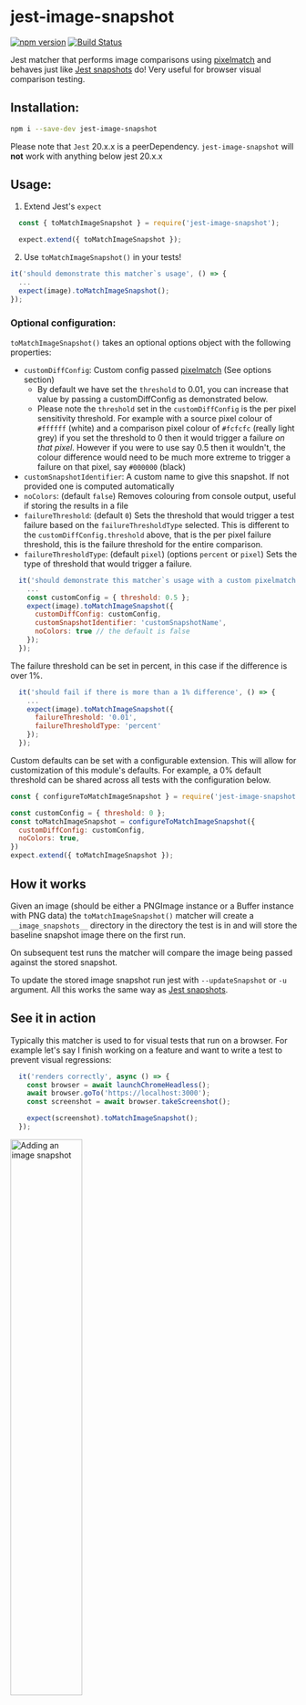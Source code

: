 # jest-image-snapshot

[
  ![npm version](https://badge.fury.io/js/jest-image-snapshot.svg)](https://badge.fury.io/js/jest-image-snapshot
) [
  ![Build Status](https://travis-ci.org/americanexpress/jest-image-snapshot.svg?branch=master)](https://travis-ci.org/americanexpress/jest-image-snapshot
)

Jest matcher that performs image comparisons using [pixelmatch](https://github.com/mapbox/pixelmatch) and behaves just like [Jest snapshots](https://facebook.github.io/jest/docs/snapshot-testing.html) do! Very useful for browser visual comparison testing.

## Installation:
  ```bash
  npm i --save-dev jest-image-snapshot
  ```

  Please note that `Jest` 20.x.x is a peerDependency. `jest-image-snapshot` will **not** work with anything below jest 20.x.x

## Usage:
1. Extend Jest's `expect`
  ```javascript
    const { toMatchImageSnapshot } = require('jest-image-snapshot');

    expect.extend({ toMatchImageSnapshot });
  ```

2. Use `toMatchImageSnapshot()` in your tests!
  ```javascript
  it('should demonstrate this matcher`s usage', () => {
    ...
    expect(image).toMatchImageSnapshot();
  });
```

### Optional configuration:

`toMatchImageSnapshot()` takes an optional options object with the following properties:

* `customDiffConfig`: Custom config passed [pixelmatch](https://github.com/mapbox/pixelmatch#pixelmatchimg1-img2-output-width-height-options) (See options section)
  * By default we have set the `threshold` to 0.01, you can increase that value by passing a customDiffConfig as demonstrated below. 
  * Please note the `threshold` set in the `customDiffConfig` is the per pixel sensitivity threshold. For example with a source pixel colour of `#ffffff` (white) and a comparison pixel colour of `#fcfcfc` (really light grey) if you set the threshold to 0 then it would trigger a failure *on that pixel*. However if you were to use say 0.5 then it wouldn't, the colour difference would need to be much more extreme to trigger a failure on that pixel, say `#000000` (black)
* `customSnapshotIdentifier`: A custom name to give this snapshot. If not provided one is computed automatically
* `noColors`: (default `false`) Removes colouring from console output, useful if storing the results in a file
* `failureThreshold`: (default `0`) Sets the threshold that would trigger a test failure based on the `failureThresholdType` selected. This is different to the `customDiffConfig.threshold` above, that is the per pixel failure threshold, this is the failure threshold for the entire comparison.
* `failureThresholdType`: (default `pixel`) (options `percent` or `pixel`) Sets the type of threshold that would trigger a failure.

```javascript
  it('should demonstrate this matcher`s usage with a custom pixelmatch config', () => {
    ...
    const customConfig = { threshold: 0.5 };
    expect(image).toMatchImageSnapshot({
      customDiffConfig: customConfig,
      customSnapshotIdentifier: 'customSnapshotName',
      noColors: true // the default is false
    });
  });
```

The failure threshold can be set in percent, in this case if the difference is over 1%.

```javascript
  it('should fail if there is more than a 1% difference', () => {
    ...
    expect(image).toMatchImageSnapshot({
      failureThreshold: '0.01',
      failureThresholdType: 'percent'
    });
  });
```

Custom defaults can be set with a configurable extension. This will allow for customization of this module's defaults. For example, a 0% default threshold can be shared across all tests with the configuration below.

```javascript
const { configureToMatchImageSnapshot } = require('jest-image-snapshot');

const customConfig = { threshold: 0 };
const toMatchImageSnapshot = configureToMatchImageSnapshot({
  customDiffConfig: customConfig,
  noColors: true,
})
expect.extend({ toMatchImageSnapshot });
```

## How it works
  Given an image (should be either a PNGImage instance or a Buffer instance with PNG data) the `toMatchImageSnapshot()` matcher will create a `__image_snapshots__` directory in the directory the test is in and will store the baseline snapshot image there on the first run.

  On subsequent test runs the matcher will compare the image being passed against the stored snapshot.

  To update the stored image snapshot run jest with `--updateSnapshot` or `-u` argument. All this works the same way as [Jest snapshots](https://facebook.github.io/jest/docs/snapshot-testing.html).

## See it in action
  Typically this matcher is used to for visual tests that run on a browser. For example let's say I finish working on a feature and want to write a test to prevent visual regressions:
  ```javascript
    it('renders correctly', async () => {
      const browser = await launchChromeHeadless();
      await browser.goTo('https://localhost:3000');
      const screenshot = await browser.takeScreenshot();

      expect(screenshot).toMatchImageSnapshot();
    });
  ```

  <img title="Adding an image snapshot" src="./images/adding-snapshot.gif" width="50%">

  Then after a few days as I finish adding another feature to my component I notice one of my tests failing!

  <img title="A failing image snapshot test" src="./images/failing-snapshot.gif" width="50%">

  Oh no! I must have introduced a regression! Let's see what the diff looks like to identify what I need to fix:

  <img title="Image diff" src="./images/image-diff.png" width="50%">

  And now that I know that I broke the card art I can fix it!

  Thanks `jest-image-snapshot`, that broken header would not have looked good in production!

  ## Contributing
  We welcome Your interest in the American Express Open Source Community on Github.
  Any Contributor to any Open Source Project managed by the American Express Open
  Source Community must accept and sign an Agreement indicating agreement to the
  terms below. Except for the rights granted in this Agreement to American Express
  and to recipients of software distributed by American Express, You reserve all
  right, title, and interest, if any, in and to Your Contributions. Please [fill
  out the Agreement](https://cla-assistant.io/americanexpress/).

  Please feel free to open pull requests and see `CONTRIBUTING.md` for commit formatting details.

  ## License
  Any contributions made under this project will be governed by the [Apache License
  2.0](https://github.com/americanexpress/jest-image-snapshot/blob/master/LICENSE.txt).

  ## Code of Conduct
  This project adheres to the [American Express Community Guidelines](https://github.com/americanexpress/jest-image-snapshot/wiki/Code-of-Conduct).
  By participating, you are expected to honor these guidelines.
